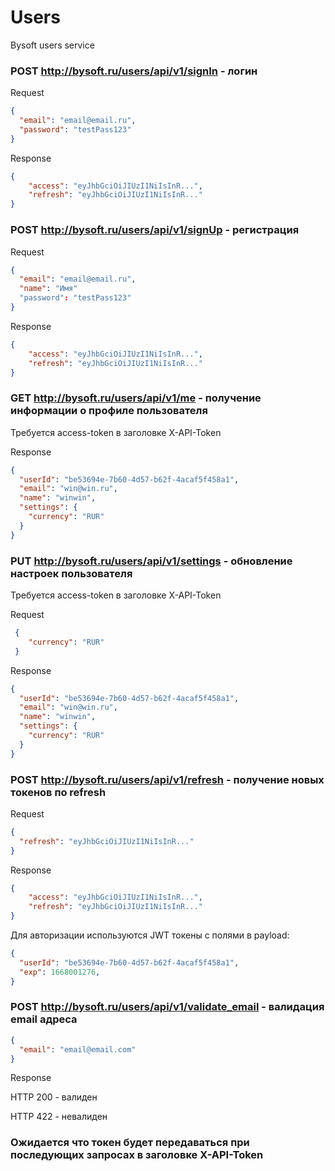 # Users 
Bysoft users service

### POST http://bysoft.ru/users/api/v1/signIn - логин 

Request
```json
{
  "email": "email@email.ru",
  "password": "testPass123" 
}
```

Response
```json
{
    "access": "eyJhbGciOiJIUzI1NiIsInR...",
    "refresh": "eyJhbGciOiJIUzI1NiIsInR..."
}
```

### POST http://bysoft.ru/users/api/v1/signUp - регистрация

Request
```json
{
  "email": "email@email.ru",
  "name": "Имя"
  "password": "testPass123" 
}
```

Response
```json
{
    "access": "eyJhbGciOiJIUzI1NiIsInR...",
    "refresh": "eyJhbGciOiJIUzI1NiIsInR..."
}
```

### GET http://bysoft.ru/users/api/v1/me - получение информации о профиле пользователя
Требуется access-token в заголовке X-API-Token

Response

```json
{
  "userId": "be53694e-7b60-4d57-b62f-4acaf5f458a1",
  "email": "win@win.ru",
  "name": "winwin",
  "settings": {
    "currency": "RUR"
  }
}
```

### PUT http://bysoft.ru/users/api/v1/settings - обновление настроек пользователя 
Требуется access-token в заголовке X-API-Token

Request
```json
 {
    "currency": "RUR"
 }
```

Response

```json
{
  "userId": "be53694e-7b60-4d57-b62f-4acaf5f458a1",
  "email": "win@win.ru",
  "name": "winwin",
  "settings": {
    "currency": "RUR"
  }
}
```

### POST http://bysoft.ru/users/api/v1/refresh - получение новых токенов по refresh

Request
```json
{
  "refresh": "eyJhbGciOiJIUzI1NiIsInR..."
}
```

Response
```json
{
    "access": "eyJhbGciOiJIUzI1NiIsInR...",
    "refresh": "eyJhbGciOiJIUzI1NiIsInR..."
}
```

Для авторизации используются JWT токены с полями в payload:
```json
{
  "userId": "be53694e-7b60-4d57-b62f-4acaf5f458a1",
  "exp": 1668001276,
}
```

### POST http://bysoft.ru/users/api/v1/validate_email - валидация email адреса
```json
{
  "email": "email@email.com"
}
```
Response

HTTP 200 - валиден

HTTP 422 - невалиден 

### Ожидается что токен будет передаваться при последующих запросах в заголовке X-API-Token
